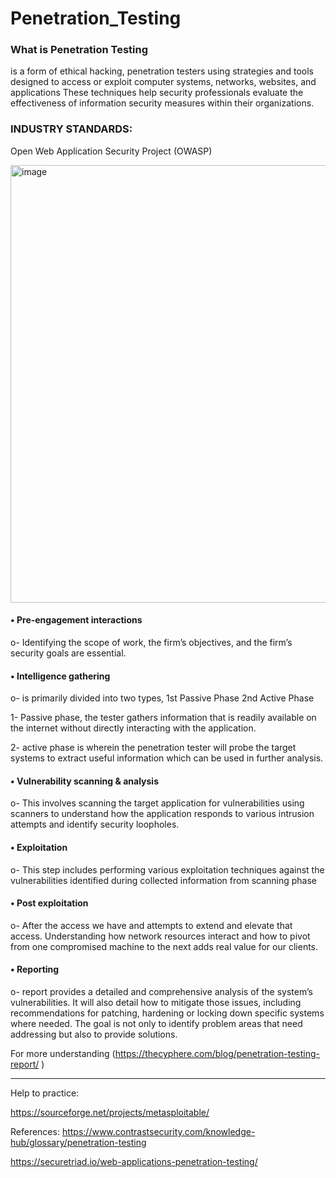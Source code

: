 # Penetration_Testing

### What is Penetration Testing
is a form of ethical hacking, penetration testers using strategies and tools designed to access or exploit computer systems, networks, websites, and applications These techniques help security professionals evaluate the effectiveness of information security measures within their organizations.

### INDUSTRY STANDARDS:
Open Web Application Security Project (OWASP) 

<img width="700" alt="image" src="https://user-images.githubusercontent.com/98271683/151775774-4d5ff045-56b5-4130-88df-ba8e6c75c087.png">

#### •	Pre-engagement interactions

   o-	Identifying the scope of work, the firm’s objectives, and the firm’s security goals are essential.
 
 #### •	Intelligence gathering  
 
  o-	is primarily divided into two types, 1st Passive Phase 2nd Active Phase
  
1- Passive phase, the tester gathers information that is readily available on the internet without directly interacting with the application.
    
2- active phase is wherein the penetration tester will probe the target systems to extract useful information which can be used in further analysis.

#### •	Vulnerability scanning & analysis 

o-	This involves scanning the target application for vulnerabilities using scanners to understand how the application responds to various intrusion attempts and identify security loopholes.

#### •	Exploitation 

o-	This step includes performing various exploitation techniques against the vulnerabilities identified during collected information from scanning phase

#### •	Post exploitation

o-	After the access we have and attempts to extend and elevate that access. Understanding how network resources interact and how to pivot from one compromised machine to the next adds real value for our clients. 

#### •	Reporting

o-	report provides a detailed and comprehensive analysis of the system’s vulnerabilities. It will also detail how to mitigate those issues, including recommendations for patching, hardening or locking down specific systems where needed. The goal is not only to identify problem areas that need addressing but also to provide solutions.

For more understanding (https://thecyphere.com/blog/penetration-testing-report/ )



____________________________________________________________________________________________________________________________________________________________________

Help to practice:

https://sourceforge.net/projects/metasploitable/

References:
https://www.contrastsecurity.com/knowledge-hub/glossary/penetration-testing 

https://securetriad.io/web-applications-penetration-testing/




